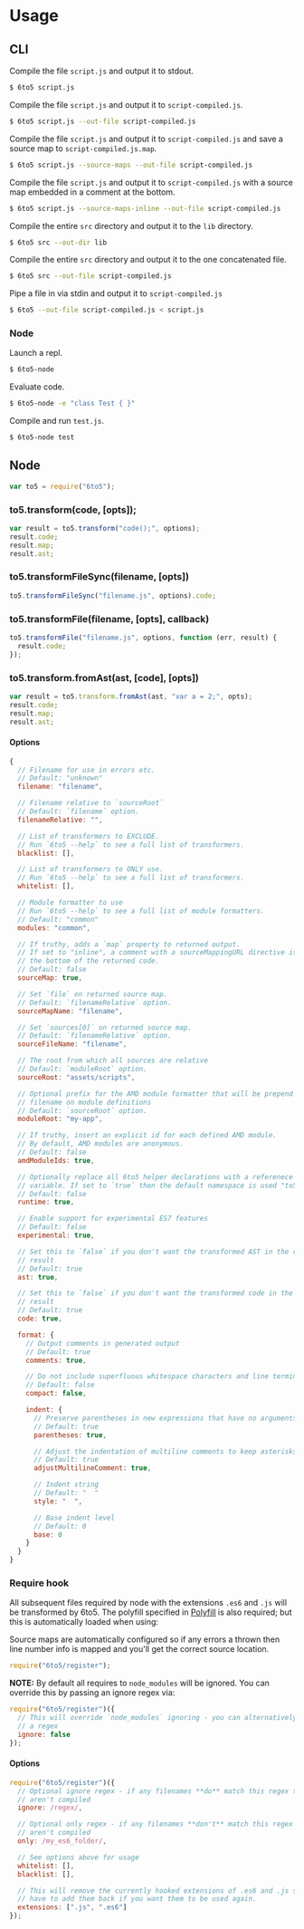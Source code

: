 # Usage

## CLI

Compile the file `script.js` and output it to stdout.

```sh
$ 6to5 script.js
```

Compile the file `script.js` and output it to `script-compiled.js`.

```sh
$ 6to5 script.js --out-file script-compiled.js
```

Compile the file `script.js` and output it to `script-compiled.js` and save a
source map to `script-compiled.js.map`.

```sh
$ 6to5 script.js --source-maps --out-file script-compiled.js
```

Compile the file `script.js` and output it to `script-compiled.js` with a source
map embedded in a comment at the bottom.

```sh
$ 6to5 script.js --source-maps-inline --out-file script-compiled.js
```

Compile the entire `src` directory and output it to the `lib` directory.

```sh
$ 6to5 src --out-dir lib
```

Compile the entire `src` directory and output it to the one concatenated file.

```sh
$ 6to5 src --out-file script-compiled.js
```

Pipe a file in via stdin and output it to `script-compiled.js`

```sh
$ 6to5 --out-file script-compiled.js < script.js
```

### Node

Launch a repl.

```sh
$ 6to5-node
```

Evaluate code.

```sh
$ 6to5-node -e "class Test { }"
```

Compile and run `test.js`.

```sh
$ 6to5-node test
```

## Node

```javascript
var to5 = require("6to5");
```

### to5.transform(code, [opts]);

```javascript
var result = to5.transform("code();", options);
result.code;
result.map;
result.ast;
```

### to5.transformFileSync(filename, [opts])

```javascript
to5.transformFileSync("filename.js", options).code;
```

### to5.transformFile(filename, [opts], callback)

```javascript
to5.transformFile("filename.js", options, function (err, result) {
  result.code;
});
```

### to5.transform.fromAst(ast, [code], [opts])

```javascript
var result = to5.transform.fromAst(ast, "var a = 2;", opts);
result.code;
result.map;
result.ast;
```

#### Options

```javascript
{
  // Filename for use in errors etc.
  // Default: "unknown"
  filename: "filename",

  // Filename relative to `sourceRoot`
  // Default: `filename` option.
  filenameRelative: "",

  // List of transformers to EXCLUDE.
  // Run `6to5 --help` to see a full list of transformers.
  blacklist: [],

  // List of transformers to ONLY use.
  // Run `6to5 --help` to see a full list of transformers.
  whitelist: [],

  // Module formatter to use
  // Run `6to5 --help` to see a full list of module formatters.
  // Default: "common"
  modules: "common",

  // If truthy, adds a `map` property to returned output.
  // If set to "inline", a comment with a sourceMappingURL directive is added to
  // the bottom of the returned code.
  // Default: false
  sourceMap: true,

  // Set `file` on returned source map.
  // Default: `filenameRelative` option.
  sourceMapName: "filename",

  // Set `sources[0]` on returned source map.
  // Default: `filenameRelative` option.
  sourceFileName: "filename",

  // The root from which all sources are relative
  // Default: `moduleRoot` option.
  sourceRoot: "assets/scripts",

  // Optional prefix for the AMD module formatter that will be prepend to the
  // filename on module definitions
  // Default: `sourceRoot` option.
  moduleRoot: "my-app",

  // If truthy, insert an explicit id for each defined AMD module.
  // By default, AMD modules are anonymous.
  // Default: false
  amdModuleIds: true,

  // Optionally replace all 6to5 helper declarations with a referenece to this
  // variable. If set to `true` then the default namespace is used "to5Runtime".
  // Default: false
  runtime: true,

  // Enable support for experimental ES7 features
  // Default: false
  experimental: true,

  // Set this to `false` if you don't want the transformed AST in the returned
  // result
  // Default: true
  ast: true,

  // Set this to `false` if you don't want the transformed code in the returned
  // result
  // Default: true
  code: true,

  format: {
    // Output comments in generated output
    // Default: true
    comments: true,

    // Do not include superfluous whitespace characters and line terminators
    // Default: false
    compact: false,

    indent: {
      // Preserve parentheses in new expressions that have no arguments
      // Default: true
      parentheses: true,

      // Adjust the indentation of multiline comments to keep asterisks vertically aligned
      // Default: true
      adjustMultilineComment: true,

      // Indent string
      // Default: "  "
      style: "  ",

      // Base indent level
      // Default: 0
      base: 0
    }
  }
}
```

### Require hook

All subsequent files required by node with the extensions `.es6` and `.js` will
be transformed by 6to5. The polyfill specified in [Polyfill](polyfill.md) is
also required; but this is automatically loaded when using:

Source maps are automatically configured so if any errors a thrown then line
number info is mapped and you'll get the correct source location.

```javascript
require("6to5/register");
```

**NOTE:** By default all requires to `node_modules` will be ignored. You can
override this by passing an ignore regex via:

```javascript
require("6to5/register")({
  // This will override `node_modules` ignoring - you can alternatively pass
  // a regex
  ignore: false
});
```

#### Options

```javascript
require("6to5/register")({
  // Optional ignore regex - if any filenames **do** match this regex then they
  // aren't compiled
  ignore: /regex/,

  // Optional only regex - if any filenames **don't** match this regex then they
  // aren't compiled
  only: /my_es6_folder/,

  // See options above for usage
  whitelist: [],
  blacklist: [],

  // This will remove the currently hooked extensions of .es6 and .js so you'll
  // have to add them back if you want them to be used again.
  extensions: [".js", ".es6"]
});
```
